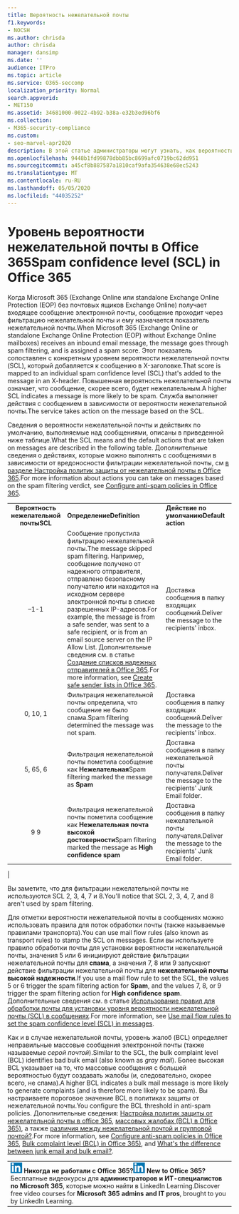 ```yaml
---
title: Вероятность нежелательной почты
f1.keywords:
- NOCSH
ms.author: chrisda
author: chrisda
manager: dansimp
ms.date: ''
audience: ITPro
ms.topic: article
ms.service: O365-seccomp
localization_priority: Normal
search.appverid:
- MET150
ms.assetid: 34681000-0022-4b92-b38a-e32b3ed96bf6
ms.collection:
- M365-security-compliance
ms.custom:
- seo-marvel-apr2020
description: В этой статье администраторы могут узнать, как вероятность нежелательной почты определяет ликелинесс сообщения как нежелательную почту.
ms.openlocfilehash: 9448b1fd99878dbb85bc8699afc0719bc62dd951
ms.sourcegitcommit: a45cf8b887587a1810caf9afa354638e68ec5243
ms.translationtype: MT
ms.contentlocale: ru-RU
ms.lasthandoff: 05/05/2020
ms.locfileid: "44035252"
---
```

# <a name="spam-confidence-level-scl-in-office-365"></a><span data-ttu-id="f4c3f-103">Уровень вероятности нежелательной почты в Office 365</span><span class="sxs-lookup"><span data-stu-id="f4c3f-103">Spam confidence level (SCL) in Office 365</span></span>

<span data-ttu-id="f4c3f-104">Когда Microsoft 365 (Exchange Online или standalone Exchange Online Protection (EOP) без почтовых ящиков Exchange Online) получает входящее сообщение электронной почты, сообщение проходит через фильтрацию нежелательной почты и ему назначается показатель нежелательной почты.</span><span class="sxs-lookup"><span data-stu-id="f4c3f-104">When Microsoft 365 (Exchange Online or standalone Exchange Online Protection (EOP) without Exchange Online mailboxes) receives an inbound email message, the message goes through spam filtering, and is assigned a spam score.</span></span> <span data-ttu-id="f4c3f-105">Этот показатель сопоставлен с конкретным уровнем вероятности нежелательной почты (SCL), который добавляется к сообщению в X-заголовке.</span><span class="sxs-lookup"><span data-stu-id="f4c3f-105">That score is mapped to an individual spam confidence level (SCL) that's added to the message in an X-header.</span></span> <span data-ttu-id="f4c3f-106">Повышенная вероятность нежелательной почты означает, что сообщение, скорее всего, будет нежелательным.</span><span class="sxs-lookup"><span data-stu-id="f4c3f-106">A higher SCL indicates a message is more likely to be spam.</span></span> <span data-ttu-id="f4c3f-107">Служба выполняет действия с сообщением в зависимости от вероятности нежелательной почты.</span><span class="sxs-lookup"><span data-stu-id="f4c3f-107">The service takes action on the message based on the SCL.</span></span>

<span data-ttu-id="f4c3f-108">Сведения о вероятности нежелательной почты и действиях по умолчанию, выполняемые над сообщениями, описаны в приведенной ниже таблице.</span><span class="sxs-lookup"><span data-stu-id="f4c3f-108">What the SCL means and the default actions that are taken on messages are described in the following table.</span></span> <span data-ttu-id="f4c3f-109">Дополнительные сведения о действиях, которые можно выполнять с сообщениями в зависимости от вредоносности фильтрации нежелательной почты, см [в разделе Настройка политик защиты от нежелательной почты в Office 365](configure-your-spam-filter-policies.md).</span><span class="sxs-lookup"><span data-stu-id="f4c3f-109">For more information about actions you can take on messages based on the spam filtering verdict, see [Configure anti-spam policies in Office 365](configure-your-spam-filter-policies.md).</span></span>

||||
|:---:|---|---|
|<span data-ttu-id="f4c3f-110">**Вероятность нежелательной почты**</span><span class="sxs-lookup"><span data-stu-id="f4c3f-110">**SCL**</span></span>|<span data-ttu-id="f4c3f-111">**Определение**</span><span class="sxs-lookup"><span data-stu-id="f4c3f-111">**Definition**</span></span>|<span data-ttu-id="f4c3f-112">**Действие по умолчанию**</span><span class="sxs-lookup"><span data-stu-id="f4c3f-112">**Default action**</span></span>|
|<span data-ttu-id="f4c3f-113">–1</span><span class="sxs-lookup"><span data-stu-id="f4c3f-113">-1</span></span>|<span data-ttu-id="f4c3f-114">Сообщение пропустила фильтрацию нежелательной почты.</span><span class="sxs-lookup"><span data-stu-id="f4c3f-114">The message skipped spam filtering.</span></span> <span data-ttu-id="f4c3f-115">Например, сообщение получено от надежного отправителя, отправлено безопасному получателю или находится на исходном сервере электронной почты в списке разрешенных IP-адресов.</span><span class="sxs-lookup"><span data-stu-id="f4c3f-115">For example, the message is from a safe sender, was sent to a safe recipient, or is from an email source server on the IP Allow List.</span></span> <span data-ttu-id="f4c3f-116">Дополнительные сведения см. в статье [Создание списков надежных отправителей в Office 365](create-safe-sender-lists-in-office-365.md).</span><span class="sxs-lookup"><span data-stu-id="f4c3f-116">For more information, see [Create safe sender lists in Office 365](create-safe-sender-lists-in-office-365.md).</span></span>|<span data-ttu-id="f4c3f-117">Доставка сообщения в папку входящих сообщений.</span><span class="sxs-lookup"><span data-stu-id="f4c3f-117">Deliver the message to the recipients' inbox.</span></span>|
|<span data-ttu-id="f4c3f-118">0, 1</span><span class="sxs-lookup"><span data-stu-id="f4c3f-118">0, 1</span></span>|<span data-ttu-id="f4c3f-119">Фильтрация нежелательной почты определила, что сообщение не было спама.</span><span class="sxs-lookup"><span data-stu-id="f4c3f-119">Spam filtering determined the message was not spam.</span></span>|<span data-ttu-id="f4c3f-120">Доставка сообщения в папку входящих сообщений.</span><span class="sxs-lookup"><span data-stu-id="f4c3f-120">Deliver the message to the recipients' inbox.</span></span>|
|<span data-ttu-id="f4c3f-121">5, 6</span><span class="sxs-lookup"><span data-stu-id="f4c3f-121">5, 6</span></span>|<span data-ttu-id="f4c3f-122">Фильтрация нежелательной почты пометила сообщение как **Нежелательная**</span><span class="sxs-lookup"><span data-stu-id="f4c3f-122">Spam filtering marked the message as **Spam**</span></span>|<span data-ttu-id="f4c3f-123">Доставка сообщения в папку нежелательной почты получателя.</span><span class="sxs-lookup"><span data-stu-id="f4c3f-123">Deliver the message to the recipients' Junk Email folder.</span></span>|
|<span data-ttu-id="f4c3f-124">9 </span><span class="sxs-lookup"><span data-stu-id="f4c3f-124">9</span></span>|<span data-ttu-id="f4c3f-125">Фильтрация нежелательной почты пометила сообщение как **Нежелательная почта высокой достоверности**</span><span class="sxs-lookup"><span data-stu-id="f4c3f-125">Spam filtering marked the message as **High confidence spam**</span></span>|<span data-ttu-id="f4c3f-126">Доставка сообщения в папку нежелательной почты получателя.</span><span class="sxs-lookup"><span data-stu-id="f4c3f-126">Deliver the message to the recipients' Junk Email folder.</span></span>|
|

<span data-ttu-id="f4c3f-127">Вы заметите, что для фильтрации нежелательной почты не используются SCL 2, 3, 4, 7 и 8.</span><span class="sxs-lookup"><span data-stu-id="f4c3f-127">You'll notice that SCL 2, 3, 4, 7, and 8 aren't used by spam filtering.</span></span>

<span data-ttu-id="f4c3f-128">Для отметки вероятности нежелательной почты в сообщениях можно использовать правила для поток обработки почты (также называемые правилами транспорта).</span><span class="sxs-lookup"><span data-stu-id="f4c3f-128">You can use mail flow rules (also known as transport rules) to stamp the SCL on messages.</span></span> <span data-ttu-id="f4c3f-129">Если вы используете правило обработки почты для установки вероятности нежелательной почты, значения 5 или 6 инициируют действие фильтрации нежелательной почты для **спама**, а значения 7, 8 или 9 запускают действие фильтрации нежелательной почты для **нежелательной почты высокой надежности**.</span><span class="sxs-lookup"><span data-stu-id="f4c3f-129">If you use a mail flow rule to set the SCL, the values 5 or 6 trigger the spam filtering action for **Spam**, and the values 7, 8, or 9 trigger the spam filtering action for **High confidence spam**.</span></span> <span data-ttu-id="f4c3f-130">Дополнительные сведения см. в статье [Использование правил для обработки почты для установки уровня вероятности нежелательной почты (SCL) в сообщениях](use-mail-flow-rules-to-set-the-spam-confidence-level-scl-in-messages.md).</span><span class="sxs-lookup"><span data-stu-id="f4c3f-130">For more information, see [Use mail flow rules to set the spam confidence level (SCL) in messages](use-mail-flow-rules-to-set-the-spam-confidence-level-scl-in-messages.md).</span></span>

<span data-ttu-id="f4c3f-131">Как и в случае нежелательной почты, уровень жалоб (BCL) определяет неправильные массовые сообщения электронной почты (также называемые _серой почтой_).</span><span class="sxs-lookup"><span data-stu-id="f4c3f-131">Similar to the SCL, the bulk complaint level (BCL) identifies bad bulk email (also known as _gray mail_).</span></span> <span data-ttu-id="f4c3f-132">Более высокая BCL указывает на то, что массовые сообщения с большей вероятностью будут создавать жалобы (и, следовательно, скорее всего, не спама).</span><span class="sxs-lookup"><span data-stu-id="f4c3f-132">A higher BCL indicates a bulk mail message is more likely to generate complaints (and is therefore more likely to be spam).</span></span> <span data-ttu-id="f4c3f-133">Вы настраиваете пороговое значение BCL в политиках защиты от нежелательной почты.</span><span class="sxs-lookup"><span data-stu-id="f4c3f-133">You configure the BCL threshold in anti-spam policies.</span></span> <span data-ttu-id="f4c3f-134">Дополнительные сведения: [Настройка политик защиты от нежелательной почты в office 365](configure-your-spam-filter-policies.md), [массовых жалобах (BCL) в Office 365)](bulk-complaint-level-values.md), а также [различия между нежелательной почтой и групповой почтой?](what-s-the-difference-between-junk-email-and-bulk-email.md).</span><span class="sxs-lookup"><span data-stu-id="f4c3f-134">For more information, see [Configure anti-spam policies in Office 365](configure-your-spam-filter-policies.md), [Bulk complaint level (BCL) in Office 365)](bulk-complaint-level-values.md), and [What's the difference between junk email and bulk email?](what-s-the-difference-between-junk-email-and-bulk-email.md).</span></span>

||
|:-----|
|<span data-ttu-id="f4c3f-135">![Небольшой значок LinkedIn Learning](../../media/eac8a413-9498-4220-8544-1e37d1aaea13.png) **Никогда не работали с Office 365?**</span><span class="sxs-lookup"><span data-stu-id="f4c3f-135">![The short icon for LinkedIn Learning](../../media/eac8a413-9498-4220-8544-1e37d1aaea13.png) **New to Office 365?**</span></span>         <span data-ttu-id="f4c3f-136">Бесплатные видеокурсы для **администраторов и ИТ-специалистов по Microsoft 365**, которые можно найти в LinkedIn Learning.</span><span class="sxs-lookup"><span data-stu-id="f4c3f-136">Discover free video courses for **Microsoft 365 admins and IT pros**, brought to you by LinkedIn Learning.</span></span>|
